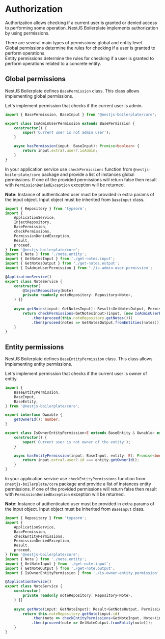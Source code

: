 # Authorization

Authorization allows checking if a current user is granted or denied access to performing some operation.
NestJS Boilerplate implements authorization by using permissions.

There are several main types of permissions: global and entity level.\
Global permissions determine the rules for checking if a user is granted to perform operations.\
Entity permissions determine the rules for checking if a user is granted to perform operations related to a concrete 
entity.

## Global permissions

NestJS Boilerplate defines `BasePermission` class. This class allows implementing global permissions.

Let's implement permission that checks if the current user is admin.

```typescript
import { BasePermission, BaseInput } from '@nestjs-boilerplate/core';

export class IsAdminUserPermission extends BasePermission {
    constructor() {
        super('Current user is not admin user');
    }

    async hasPermission(input: BaseInput): Promise<boolean> {
        return input.extra?.user?.isAdmin;
    }
}
```

In your application service use `checkPermissions` function from `@nestjs-boilerplate/core` package and provide a list
of instances global permissions. If one of the provided permissions will return false then result with
`PermissionDeniedException` exception will be returned.

**Note:** Instance of authenticated user must be provided in extra params of the input object. Input object must be 
inherited from `BaseInput` class.

```typescript
import { Repository } from 'typeorm';
import {
    ApplicationService,
    InjectRepository,
    BasePermission,
    checkPermissions,
    PermissionDeniedException,
    Result,
    proceed,
} from '@nestjs-boilerplate/core';
import { Note } from './note.entity';
import { GetNotesInput } from './get-notes.input';
import { GetNotesOutput } from './get-notes.output';
import { IsAdminUserPermission } from './is-admin-user.permission';

@ApplicationService()
export class NoteService {
    constructor(
        @InjectRepository(Note)
        private readonly noteRepository: Repository<Note>,
    ) {}
    
    async getNotes(input: GetNotesInput): Result<GetNotesOutput, PermissionDeniedException> {
        return checkPermissions<GetNotesInput>(input, [new IsAdminUserPermission()])
            .then(proceed(this.noteRepository.getNotes()))
            .then(proceed(notes => GetNotesOutput.fromEntities(notes)));
    }
}
```

## Entity permissions

NestJS Boilerplate defines `BaseEntityPermission` class. This class allows implementing entity permissions.

Let's implement permission that checks if the current user is owner of entity.

```typescript
import {
    BaseEntityPermission,
    BaseInput,
    BaseEntity,
} from '@nestjs-boilerplate/core';

export interface Ownable {
    getOwnerId(): number;
}

export class IsOwnerEntityPermission<E extends BaseEntity & Ownable> extends BaseEntityPermission<BaseInput, E> {
    constructor() {
        super('Current user is not owner of the entity');
    }

    async hasEntityPermission(input: BaseInput, entity: E): Promise<boolean> {
        return input.extra?.user?.id === entity.getOwnerId();
    }
}
```

In your application service use `checkEntityPermissions` function from `@nestjs-boilerplate/core` package and 
provide a list of instances entity permissions. If one of the provided permissions will return false then result with
`PermissionDeniedException` exception will be returned.

**Note:** Instance of authenticated user must be provided in extra params of the input object. Input object must be
inherited from `BaseInput` class.

```typescript
import { Repository } from 'typeorm';
import {
    ApplicationService,
    BasePermission,
    checkEntityPermissions,
    PermissionDeniedException,
    Result,
    proceed,
} from '@nestjs-boilerplate/core';
import { Note } from './note.entity';
import { GetNoteInput } from './get-note.input';
import { GetNoteOutput } from './get-note.output';
import { IsOwnerEntityPermission } from './is-owner-entity.permission';

@ApplicationService()
export class NoteService {
    constructor(
        private readonly noteRepository: Repository<Note>,
    ) {}
    
    async getNote(input: GetNoteInput): Result<GetNoteOutput, PermissionDeniedException> {
        return this.noteRepository.getNote(input.id)
            .then(note => checkEntityPermissions<GetNoteInput, Note>(input, note, [new IsOwnerEntityPermission<Note>()]))
            .then(proceed(note => GetNoteOutput.fromEntity(note)));
    }
}
```